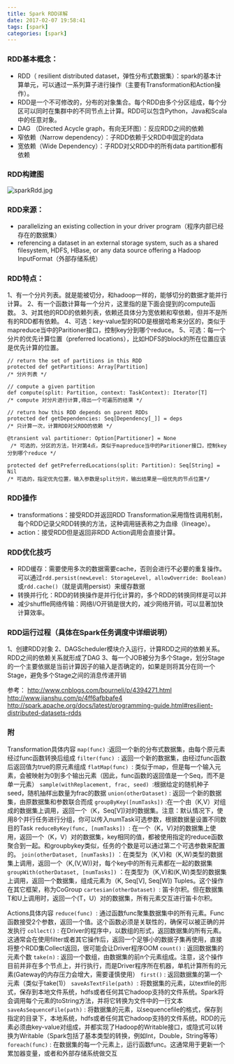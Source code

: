 ```yaml
---
title: Spark RDD详解
date: 2017-02-07 19:58:41
tags: [spark]
categories: [spark]
---
```

### RDD基本概念：
* RDD（ resilient distributed dataset，弹性分布式数据集）：spark的基本计算单元，可以通过一系列算子进行操作（主要有Transformation和Action操作）。
* RDD是一个不可修改的，分布的对象集合。每个RDD由多个分区组成，每个分区可以同时在集群中的不同节点上计算。RDD可以包含Python，Java和Scala中的任意对象。                
* DAG （Directed Acycle graph，有向无环图）：反应RDD之间的依赖
* 窄依赖（Narrow dependency）：子RDD依赖于父RDD中固定的data
* 宽依赖（Wide Dependency）：子RDD对父RDD中的所有data partition都有依赖

<!-- more -->

### RDD构建图
![sparkRdd.jpg](http://upload-images.jianshu.io/upload_images/1419542-ae8b332de4f1f91f.jpg?imageMogr2/auto-orient/strip%7CimageView2/2/w/1240)



### RDD来源：
*  parallelizing an existing collection in your driver program（程序内部已经存在的数据集）
* referencing a dataset in an external storage system, such as a shared filesystem, HDFS, HBase, or any data source offering a Hadoop InputFormat（外部存储系统）



### RDD特点：
1、有一个分片列表。就是能被切分，和hadoop一样的，能够切分的数据才能并行计算。
2、有一个函数计算每一个分片，这里指的是下面会提到的compute函数。
3、对其他的RDD的依赖列表，依赖还具体分为宽依赖和窄依赖，但并不是所有的RDD都有依赖。
4、可选：key-value型的RDD是根据哈希来分区的，类似于mapreduce当中的Paritioner接口，控制key分到哪个reduce。
5、可选：每一个分片的优先计算位置（preferred locations），比如HDFS的block的所在位置应该是优先计算的位置。
```
// return the set of partitions in this RDD
protected def getPartitions: Array[Partition]
/* 分片列表 */

// compute a given partition
def compute(split: Partition, context: TaskContext): Iterator[T]
/* compute 对分片进行计算,得出一个可遍历的结果 */

// return how this RDD depends on parent RDDs
protected def getDependencies: Seq[Dependency[_]] = deps
/* 只计算一次，计算RDD对父RDD的依赖 */

@transient val partitioner: Option[Partitioner] = None
 /* 可选的，分区的方法，针对第4点，类似于mapreduce当中的Paritioner接口，控制key分到哪个reduce */

protected def getPreferredLocations(split: Partition): Seq[String] = Nil
/* 可选的，指定优先位置，输入参数是split分片，输出结果是一组优先的节点位置*/
```


### RDD操作
* transformations：接受RDD并返回RDD
Transformation采用惰性调用机制，每个RDD记录父RDD转换的方法，这种调用链表称之为血缘（lineage）。
* action：接受RDD但是返回非RDD
Action调用会直接计算。

### RDD优化技巧
* RDD缓存：需要使用多次的数据需要cache，否则会进行不必要的重复操作。
可以通过`rdd.persist(newLevel: StorageLevel, allowOverride: Boolean)`或`rdd.cache()`（就是调用persist）来缓存数据
* 转换并行化：RDD的转换操作是并行化计算的，多个RDD的转换同样是可以并
* 减少shuffle网络传输：网络I/O开销是很大的，减少网络开销，可以显著加快计算效率。

### RDD运行过程（具体在Spark任务调度中详细说明）
1、创建RDD对象
2、DAGScheduler模块介入运行，计算RDD之间的依赖关系。RDD之间的依赖关系就形成了DAG
3、每一个JOB被分为多个Stage，划分Stage的一个主要依据是当前计算因子的输入是否确定的，如果是则将其分在同一个Stage，避免多个Stage之间的消息传递开销



参考：
http://www.cnblogs.com/bourneli/p/4394271.html
http://www.jianshu.com/p/4ff6afbbafe4
http://spark.apache.org/docs/latest/programming-guide.html#resilient-distributed-datasets-rdds

### 附
Transformation具体内容
`map(func)` :返回一个新的分布式数据集，由每个原元素经过func函数转换后组成
`filter(func) `: 返回一个新的数据集，由经过func函数后返回值为true的原元素组成
`flatMap(func) `: 类似于map，但是每一个输入元素，会被映射为0到多个输出元素（因此，func函数的返回值是一个Seq，而不是单一元素）
`sample(withReplacement, frac, seed) `:根据给定的随机种子seed，随机抽样出数量为frac的数据
`union(otherDataset)` : 返回一个新的数据集，由原数据集和参数联合而成
`groupByKey([numTasks])` :在一个由（K,V）对组成的数据集上调用，返回一个（K，Seq[V])对的数据集。注意：默认情况下，使用8个并行任务进行分组，你可以传入numTask可选参数，根据数据量设置不同数目的Task
`reduceByKey(func, [numTasks]) `: 在一个（K，V)对的数据集上使用，返回一个（K，V）对的数据集，key相同的值，都被使用指定的reduce函数聚合到一起。和groupbykey类似，任务的个数是可以通过第二个可选参数来配置的。
`join(otherDataset, [numTasks])` ：在类型为（K,V)和（K,W)类型的数据集上调用，返回一个（K,(V,W))对，每个key中的所有元素都在一起的数据集
`groupWith(otherDataset, [numTasks])` ：在类型为（K,V)和(K,W)类型的数据集上调用，返回一个数据集，组成元素为（K, Seq[V], Seq[W]) Tuples。这个操作在其它框架，称为CoGroup
`cartesian(otherDataset) `: 笛卡尔积。但在数据集T和U上调用时，返回一个(T，U）对的数据集，所有元素交互进行笛卡尔积。

Actions具体内容
`reduce(func) `: 通过函数func聚集数据集中的所有元素。Func函数接受2个参数，返回一个值。这个函数必须是关联性的，确保可以被正确的并发执行
`collect()` : 在Driver的程序中，以数组的形式，返回数据集的所有元素。这通常会在使用filter或者其它操作后，返回一个足够小的数据子集再使用，直接将整个RDD集Collect返回，很可能会让Driver程序OOM
`count()` : 返回数据集的元素个数
`take(n)` : 返回一个数组，由数据集的前n个元素组成。注意，这个操作目前并非在多个节点上，并行执行，而是Driver程序所在机器，单机计算所有的元素(Gateway的内存压力会增大，需要谨慎使用）
`first()` : 返回数据集的第一个元素（类似于take(1)）
`saveAsTextFile(path) `: 将数据集的元素，以textfile的形式，保存到本地文件系统，hdfs或者任何其它hadoop支持的文件系统。Spark将会调用每个元素的toString方法，并将它转换为文件中的一行文本
`saveAsSequenceFile(path)` : 将数据集的元素，以sequencefile的格式，保存到指定的目录下，本地系统，hdfs或者任何其它hadoop支持的文件系统。RDD的元素必须由key-value对组成，并都实现了Hadoop的Writable接口，或隐式可以转换为Writable（Spark包括了基本类型的转换，例如Int，Double，String等等）
`foreach(func)` : 在数据集的每一个元素上，运行函数func。这通常用于更新一个累加器变量，或者和外部存储系统做交互
